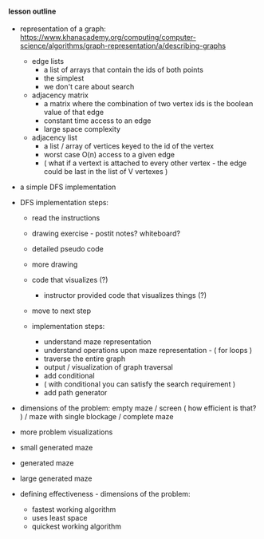 #### lesson outline

- representation of a graph: https://www.khanacademy.org/computing/computer-science/algorithms/graph-representation/a/describing-graphs
  - edge lists
    - a list of arrays that contain the ids of both points
    - the simplest
    - we don't care about search
  - adjacency matrix
    - a matrix where the combination of two vertex ids is the boolean value of that edge
    - constant time access to an edge
    - large space complexity
  - adjacency list
    - a list / array of vertices keyed to the id of the vertex
    - worst case O(n) access to a given edge
    - ( what if a vertext is attached to every other vertex - the edge could be last in the list of V vertexes )


- a simple DFS implementation
- DFS implementation steps:

  - read the instructions
  - drawing exercise - postit notes? whiteboard?
  - detailed pseudo code
  - more drawing
  - code that visualizes (?)
    - instructor provided code that visualizes things (?)
  - move to next step

  - implementation steps:
    - understand maze representation
    - understand operations upon maze representation - ( for loops )
    - traverse the entire graph
    - output / visualization of graph traversal
    - add conditional
    - ( with conditional you can satisfy the search requirement )
    - add path generator

- dimensions of the problem: empty maze / screen ( how efficient is that? ) / maze with single blockage / complete maze
- more problem visualizations

- small generated maze
- generated maze
- large generated maze

- defining effectiveness - dimensions of the problem:
  - fastest working algorithm
  - uses least space
  - quickest working algorithm
